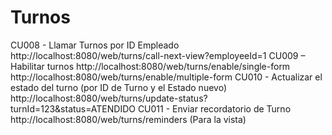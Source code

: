 # Turnos
CU008 - Llamar Turnos por ID Empleado
http://localhost:8080/web/turns/call-next-view?employeeId=1
CU009 – Habilitar turnos
http://localhost:8080/web/turns/enable/single-form
http://localhost:8080/web/turns/enable/multiple-form
CU010 - Actualizar el estado del turno (por ID de Turno y el Estado nuevo)
http://localhost:8080/web/turns/update-status?turnId=123&status=ATENDIDO
CU011 - Enviar recordatorio de Turno
http://localhost:8080/web/turns/reminders (Para la vista)
